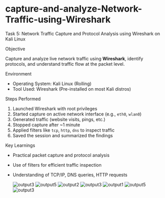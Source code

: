 # capture-and-analyze-Network-Traffic-using-Wireshark
 Task 5: Network Traffic Capture and Protocol Analysis using Wireshark on Kali Linux

Objective

Capture and analyze live network traffic using **Wireshark**, identify protocols, and understand traffic flow at the packet level.

 Environment

* Operating System: Kali Linux (Rolling)
* Tool Used: Wireshark (Pre-installed on most Kali distros)


Steps Performed

1. Launched Wireshark with root privileges
2. Started capture on active network interface (e.g., `eth0`, `wlan0`)
3. Generated traffic (website visits, pings, etc.)
4. Stopped capture after \~1 minute
5. Applied filters like `tcp`, `http`, `dns` to inspect traffic
6. Saved the session and summarized the findings

Key Learnings

* Practical packet capture and protocol analysis
* Use of filters for efficient traffic inspection
* Understanding of TCP/IP, DNS queries, HTTP requests

  ![output3](https://github.com/user-attachments/assets/6a4e99f0-2360-48d7-bbfa-84e7427e4e8d)
![output5](https://github.com/user-attachments/assets/71826f1c-16d6-4cc9-b0ba-6f372cdeedfa)
![output2](https://github.com/user-attachments/assets/65cd9d3a-0ad3-41a3-900f-f637cd86a255)
![output3](https://github.com/user-attachments/assets/488c8140-899e-4c82-b152-237ba8b342b0)
![output1](https://github.com/user-attachments/assets/4ce50f90-eb2f-415c-a65d-5e6fa614ddcf)
![output5](https://github.com/user-attachments/assets/4bc36dab-f7c2-4d6f-bd8f-aaed3623fb81)
![output3](https://github.com/user-attachments/assets/776767fa-bff8-4f21-a8ab-53bfda799517)



